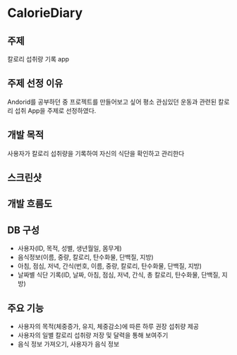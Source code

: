 # CalorieDiary
## 주제

칼로리 섭취량 기록 app

## 주제 선정 이유

Andorid를 공부하던 중 프로젝트를 만들어보고 싶어 평소 관심있던 운동과 관련된 칼로리 섭취 App을 주제로 선정하였다. 

## 개발 목적

사용자가 칼로리 섭취량을 기록하여 자신의 식단을 확인하고 관리한다

## 스크린샷

## 개발 흐름도

## DB 구성

- 사용자(ID, 목적, 성별, 생년월일, 몸무게)
- 음식정보(이름, 중량, 칼로리, 탄수화물, 단백질, 지방)
- 아침, 점심, 저녁, 간식(번호, 이름, 중량, 칼로리, 탄수화물, 단백질, 지방)
- 날짜별 식단 기록(ID, 날짜, 아침, 점심, 저녁, 간식, 총 칼로리, 탄수화물, 단백질, 지방)

## 주요 기능

- 사용자의 목적(체중증가, 유지, 체중감소)에 따른 하루 권장 섭취량 제공
- 사용자의 일별 칼로리 섭취량 저장 및 달력을 통해 보여주기
- 음식 정보 가져오기, 사용자가 음식 정보 
